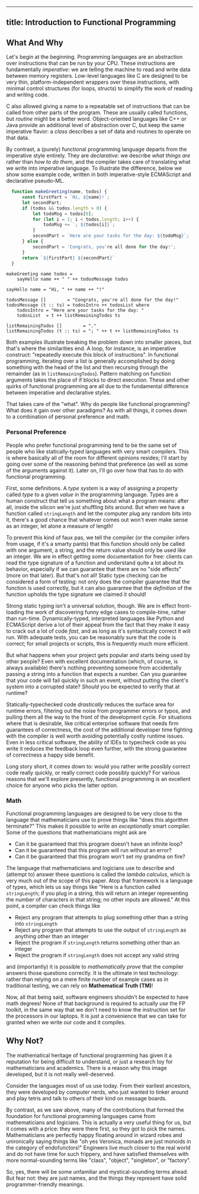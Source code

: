 ------------------------
title: Introduction to Functional Programming
------------------------

## What And Why

Let's begin at the beginning. Programming languages are an abstraction over instructions that can be run by your CPU. These instructions are fundamentally *imperative*: we are telling the machine to read and write data between memory registers. Low-level languages like C are designed to be very thin, platform-independent wrappers over these instructions, with minimal control structures (for loops, structs) to simplify the work of reading and writing code.

C also allowed giving a name to a repeatable set of instructions that can be called from other parts of the program. These are usually called functions, but *routine* might be a better word. Object-oriented languages like C++ or Java provide an additional level of abstraction over C, but keep the same imperative flavor: a *class* describes a set of data and routines to operate on that data.

By contrast, a (purely) functional programming language departs from the imperative style entirely. They are *declarative*: we describe *what things are* rather than *how to do them*, and the compiler takes care of translating what we write into imperative language. To illustrate the difference, below we show some example code, written in both imperative-style ECMAScript and declarative pseudo-ML.

```js
  function makeGreeting(name, todos) {
      const firstPart = `Hi, ${name}!`;
      let secondPart;
      if (todos && todos.length > 0) {
          let todoMsg = todos[0];
          for (let i = 1; i < todos.length; i++) {
              todoMsg += `; ${todos[i]}`;
          }
          secondPart = `Here are your tasks for the day: ${todoMsg}`;
      } else {
          secondPart = 'Congrats, you're all done for the day!';
      }
      return `${firstPart} ${secondPart}`
  }
```

```pseudoml
makeGreeting name todos =
    sayHello name ++ " " ++ todosMessage todos 

sayHello name = "Hi, " ++ name ++ "!"

todosMessage []        = "Congrats, you're all done for the day!"
todosMessage (t :: ts) = todosIntro ++ todosList where
    todosIntro = "Here are your tasks for the day: " 
    todosList  = t ++ listRemainingTodos ts

listRemainingTodos []        = "."
listRemainingTodos (t :: ts) = "; " ++ t ++ listRemainingTodos ts
```

Both examples illustrate breaking the problem down into smaller pieces, but that's where the similarities end. A loop, for instance, is an imperative construct: "repeatedly execute this block of instructions". In functional programming, iterating over a list is generally accomplished by doing something with the head of the list and then recursing through the remainder (as in `listRemainingTodos`). Pattern matching on function arguments takes the place of if blocks to direct execution. These and other quirks of functional programming are all due to the fundamental difference between imperative and declarative styles.

That takes care of the "what". Why do people like functional programming? What does it gain over other paradigms? As with all things, it comes down to a combination of personal preference and math.

### Personal Preference

People who prefer functional programming tend to be the same set of people who like statically-typed languages with very smart compilers. This is where basically all of the room for different opinions resides; I'll start by going over some of the reasoning behind that preference (as well as some of the arguments against it). Later on, I'll go over how that has to do with functional programming.

First, some definitions. A *type system* is a way of assigning a property called *type* to a given *value* in the programming language. Types are a human construct that tell us something about what a program means: after all, inside the silicon we're just shuffling bits around. But when we have a function called `stringLength` and let the computer plug any random bits into it, there's a good chance that whatever comes out won't even make sense as an integer, let alone a measure of length!

To prevent this kind of faux pas, we tell the compiler (or the compiler infers from usage, if it's a smarty pants) that this function should only be called with one argument, a string, and the return value should only be used like an integer. We are in effect getting some documentation for free: clients can read the type signature of a function and understand quite a lot about its behavior, especially if we can guarantee that there are no "side effects" (more on that later). But that's not all! Static type checking can be considered a form of testing: not only does the compiler guarantee that the function is used correctly, but it can also guarantee that the *definition* of the function upholds the type signature we claimed it should!

Strong static typing isn't a universal solution, though. We are in effect front-loading the work of discovering funny edge cases to compile-time, rather than run-time. Dynamically-typed, interpreted languages like Python and ECMAScript derive a lot of their appeal from the fact that they make it easy to crack out a lot of code *fast*, and as long as it's syntactically correct it will run. With adequate tests, you can be reasonably sure that the code is correct; for small projects or scripts, this is frequently much more efficient.

But what happens when your project gets popular and starts being used by other people? Even with excellent documentation (which, of course, is always available) there's nothing preventing someone from accidentally passing a string into a function that expects a number. Can you guarantee that your code will fail quickly in such an event, without putting the client's system into a corrupted state? *Should* you be expected to verify that at runtime?

Statically-typechecked code *drastically* reduces the surface area for runtime errors, filtering out the noise from programmer errors or typos, and pulling them all the way to the front of the development cycle. For situations where that is desirable, like critical enterprise software that needs firm guarantees of correctness, the cost of the additional developer time fighting with the compiler is well worth avoiding potentially costly runtime issues. Even in less critical software, the ability of IDEs to typecheck code as you write it reduces the feedback loop even further, with the strong guarantee of correctness a happy side benefit.

Long story short, it comes down to: would you rather write possibly correct code really quickly, or really correct code possibly quickly? For various reasons that we'll explore presently, functional programming is an excellent choice for anyone who picks the latter option.

### Math

Functional programming languages are designed to be very close to the language that mathematicians use to prove things like "does this algorithm terminate?" This makes it possible to write an *exceptionally* smart compiler. Some of the questions that mathematicians might ask are

- Can it be guaranteed that this program doesn't have an infinite loop?
- Can it be guaranteed that this program will run without an error?
- Can it be guaranteed that this program won't set my grandma on fire?

The language that mathematicians and logicians use to describe and (attempt to) answer these questions is called the *lambda calculus*, which is very much out of the scope of this paper. Atop that framework is a language of types, which lets us say things like "Here is a function called `stringLength`; if you plug in a string, this will return an integer representing the number of characters in that string; no other inputs are allowed." At this point, a compiler can check things like

- Reject any program that attempts to plug something other than a string into `stringLength`
- Reject any program that attempts to use the output of `stringLength` as anything other than an integer
- Reject the program if `stringLength` returns something other than an integer
- Reject the program if `stringLength` does not accept any valid string

and (importantly) it is possible to *mathematically prove* that the compiler answers those questions correctly. It is the ultimate in test technology: rather than relying on a mere finite number of example cases as in traditional testing, we can rely on **Mathematical Truth (TM)**!

Now, all that being said, software engineers shouldn't be expected to have math degrees! None of that background is required to actually *use* the FP toolkit, in the same way that we don't need to know the instruction set for the processors in our laptops. It is just a convenience that we can take for granted when we write our code and it compiles.

## Why Not?

The mathematical heritage of functional programming has given it a reputation for being difficult to understand, or just a research toy for mathematicians and academics. There is a reason why this image developed, but it is not really well-deserved.

Consider the languages most of us use today. From their earliest ancestors, they were developed by computer nerds, who just wanted to tinker around and play tetris and talk to others of their kind on message boards.

By contrast, as we saw above, many of the contributions that formed the foundation for functional programming languages came from mathematicians and logicians. This is actually a very useful thing for us, but it comes with a price: they were there first, so they got to pick the names. Mathematicians are perfectly happy floating around in wizard robes and unironically saying things like "oh yes Veronica, monads are just monoids in the category of endofunctors!" Engineers live much closer to the real world and do not have time for such frippery, and have satisfied themselves with more normal-sounding terms like "class", "object", "singleton", or "factory".

So, yes, there will be some unfamiliar and mystical-sounding terms ahead. But fear not: they are just names, and the things they represent have solid programmer-friendly meanings.
